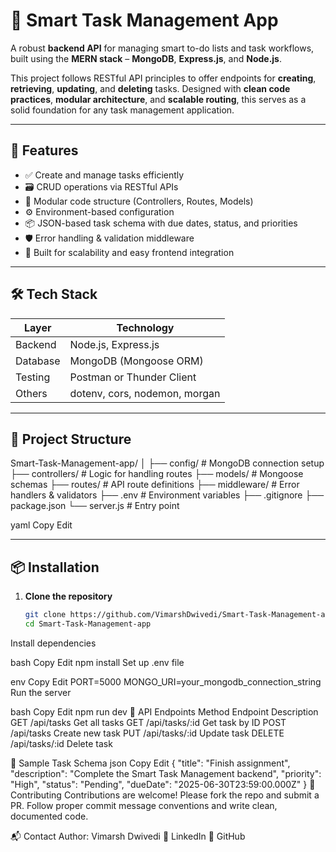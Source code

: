# 🧠 Smart Task Management App

A robust **backend API** for managing smart to-do lists and task workflows, built using the **MERN stack** – **MongoDB**, **Express.js**, and **Node.js**.

This project follows RESTful API principles to offer endpoints for **creating**, **retrieving**, **updating**, and **deleting** tasks. Designed with **clean code practices**, **modular architecture**, and **scalable routing**, this serves as a solid foundation for any task management application.

---

## 🚀 Features

- ✅ Create and manage tasks efficiently  
- 🗃️ CRUD operations via RESTful APIs  
- 🧩 Modular code structure (Controllers, Routes, Models)  
- ⚙️ Environment-based configuration  
- 📦 JSON-based task schema with due dates, status, and priorities  
- 🛡️ Error handling & validation middleware  
- 🔧 Built for scalability and easy frontend integration  

---

## 🛠️ Tech Stack

| Layer     | Technology      |
|-----------|------------------|
| Backend   | Node.js, Express.js |
| Database  | MongoDB (Mongoose ORM) |
| Testing   | Postman or Thunder Client |
| Others    | dotenv, cors, nodemon, morgan |

---

## 📁 Project Structure

Smart-Task-Management-app/
│
├── config/ # MongoDB connection setup
├── controllers/ # Logic for handling routes
├── models/ # Mongoose schemas
├── routes/ # API route definitions
├── middleware/ # Error handlers & validators
├── .env # Environment variables
├── .gitignore
├── package.json
└── server.js # Entry point

yaml
Copy
Edit

---

## 📦 Installation

1. **Clone the repository**
   ```bash
   git clone https://github.com/VimarshDwivedi/Smart-Task-Management-app.git
   cd Smart-Task-Management-app
Install dependencies

bash
Copy
Edit
npm install
Set up .env file

env
Copy
Edit
PORT=5000
MONGO_URI=your_mongodb_connection_string
Run the server

bash
Copy
Edit
npm run dev
🧪 API Endpoints
Method	Endpoint	Description
GET	/api/tasks	Get all tasks
GET	/api/tasks/:id	Get task by ID
POST	/api/tasks	Create new task
PUT	/api/tasks/:id	Update task
DELETE	/api/tasks/:id	Delete task

📌 Sample Task Schema
json
Copy
Edit
{
  "title": "Finish assignment",
  "description": "Complete the Smart Task Management backend",
  "priority": "High",
  "status": "Pending",
  "dueDate": "2025-06-30T23:59:00.000Z"
}
🤝 Contributing
Contributions are welcome! Please fork the repo and submit a PR.
Follow proper commit message conventions and write clean, documented code.



📬 Contact
Author: Vimarsh Dwivedi
📧 LinkedIn
📂 GitHub

